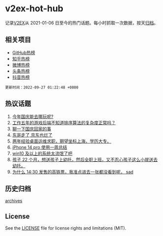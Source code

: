 # v2ex-hot-hub

 记录[V2EX](https://www.v2ex.com/)从 2021-01-06 日至今的热门话题。每小时抓取一次数据，按天[归档](archives)。
 
 ## 相关项目

- [GitHub热榜](https://github.com/snaildev/github-hot-hub)
- [知乎热榜](https://github.com/snaildev/zhihu-hot-hub)
- [微博热榜](https://github.com/snaildev/weibo-hot-hub)
- [头条热榜](https://github.com/snaildev/toutiao-hot-hub)
- [抖音热榜](https://github.com/snaildev/douyin-hot-hub)


 `更新时间：2022-09-27 01:22:48 +0800`

## 热议话题

1. [今年国庆能去哪玩呢?](https://www.v2ex.com/t/882929)
1. [工作五年的游戏后端不知道排序算法的复杂度正常吗？](https://www.v2ex.com/t/882982)
1. [聊一下国庆回家的事](https://www.v2ex.com/t/882952)
1. [东哥走了,京东也烂了](https://www.v2ex.com/t/883021)
1. [两年经验桌面运维求职，期望坐标上海，学历大专。](https://www.v2ex.com/t/882910)
1. [iPhone 14 pro 使用一周总结](https://www.v2ex.com/t/882991)
1. [win10 及以上的系统太流氓了吧](https://www.v2ex.com/t/882989)
1. [孩子 22 个月，想送孩子上幼托，然后全职上班，又不忍心孩子这么小就送去幼托。](https://www.v2ex.com/t/883017)
1. [为什么 14:30 发售的高铁票，我准点进去一张都没看到呢， sad](https://www.v2ex.com/t/883026)

## 历史归档

[archives](archives)

## License

See the [LICENSE](LICENSE) file for license rights and limitations (MIT).
